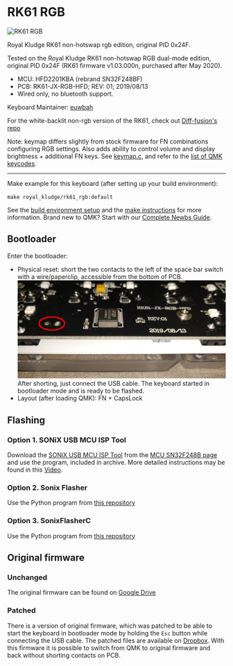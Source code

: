 # RK61 RGB

![RK61 RGB](https://i.pinimg.com/originals/01/e2/1f/01e21f1ba56526a0f2fe5047b6d25f11.png)

Royal Kludge RK61 non-hotswap rgb edition, original PID 0x24F.

Tested on the Royal Kludge RK61 non-hotswap RGB dual-mode edition, original PID 0x24F
(RK61 firmware v1.03.000n, purchased after May 2020).

- MCU: HFD2201KBA (rebrand SN32F248BF)
- PCB: RK61-JX-RGB-HFD; REV: 01; 2019/08/13
- Wired only, no bluetooth support.

Keyboard Maintainer: [euwbah](https://github.com/euwbah)

For the white-backlit non-rgb version of the RK61, check out [Diff-fusion's repo](https://github.com/Diff-fusion/qmk_firmware)


Note: keymap differs slightly from stock firmware for FN combinations
configuring RGB settings. Also adds ability to control volume and display
brightness + additional FN keys.
See [keymap.c](keymaps/default/keymap.c), and refer to the [list
of QMK keycodes](https://beta.docs.qmk.fm/using-qmk/simple-keycodes/keycodes).

-----------------


Make example for this keyboard (after setting up your build environment):

    make royal_kludge/rk61_rgb:default

See the [build environment setup](https://docs.qmk.fm/#/getting_started_build_tools) and the [make instructions](https://docs.qmk.fm/#/getting_started_make_guide) for more information. Brand new to QMK? Start with our [Complete Newbs Guide](https://docs.qmk.fm/#/newbs).

## Bootloader

Enter the bootloader:

- Physical reset: short the two contacts to the left of the space bar switch with a wire/paperclip, accessible from the bottom of PCB.
  ![HW bootloader](imgs/enter-bootloader.jpg)
  After shorting, just connect the USB cable. The keyboard started in bootloader mode and is ready to be flashed.
- Layout (after loading QMK): FN + CapsLock

## Flashing

### Option 1. SONiX USB MCU ISP Tool

Download the [SONiX USB MCU ISP Tool](https://www.sonix.com.tw/files/1/B6648B8BB74030BDE050007F01002479) from the [MCU SN32F248B page](https://www.sonix.com.tw/article-en-4336-30356) and use the program, included in archive.
More detailed instructions may be found in this [Video](https://youtu.be/2MHtLEiXaXg?t=940).

### Option 2. Sonix Flasher

Use the Python program from [this repository](https://github.com/SonixQMK/sonix-flasher)

### Option 3. SonixFlasherC

Use the Python program from [this repository](https://github.com/SonixQMK/SonixFlasherC)

## Original firmware

### Unchanged

The original firmware can be found on [Google Drive](https://drive.google.com/drive/folders/1Qx_4Ql_n_4TafIpe-guBf9F-IfuuVHOy)

### Patched

There is a version of original firmware, which was patched to be able to start the keyboard in bootloader mode by holding the `Esc` button while connecting the USB cable. The patched files are available on [Dropbox](https://www.dropbox.com/sh/jy1741tsamyjt6a/AAA58nafcQ_wCTlKke11ck30a?dl=0).
With this firmware it is possible to switch from QMK to original firmware and back without shorting contacts on PCB.
